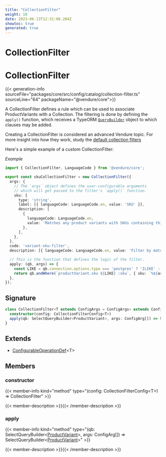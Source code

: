 ```yaml
---
title: "CollectionFilter"
weight: 10
date: 2023-06-13T12:31:08.204Z
showtoc: true
generated: true
---
```

<!-- This file was generated from the Vendure source. Do not modify. Instead, re-run the "docs:build" script -->

# CollectionFilter
<div class="symbol">


# CollectionFilter

{{< generation-info sourceFile="packages/core/src/config/catalog/collection-filter.ts" sourceLine="64" packageName="@vendure/core">}}

A CollectionFilter defines a rule which can be used to associate ProductVariants with a Collection.
The filtering is done by defining the `apply()` function, which receives a TypeORM
[`QueryBuilder`](https://typeorm.io/#/select-query-builder) object to which clauses may be added.

Creating a CollectionFilter is considered an advanced Vendure topic. For more insight into how
they work, study the [default collection filters](https://github.com/vendure-ecommerce/vendure/blob/master/packages/core/src/config/catalog/default-collection-filters.ts)

Here's a simple example of a custom CollectionFilter:

*Example*

```TypeScript
import { CollectionFilter, LanguageCode } from '@vendure/core';

export const skuCollectionFilter = new CollectionFilter({
  args: {
    // The `args` object defines the user-configurable arguments
    // which will get passed to the filter's `apply()` function.
    sku: {
      type: 'string',
      label: [{ languageCode: LanguageCode.en, value: 'SKU' }],
      description: [
        {
          languageCode: LanguageCode.en,
          value: 'Matches any product variants with SKUs containing this value',
        },
      ],
    },
  },
  code: 'variant-sku-filter',
  description: [{ languageCode: LanguageCode.en, value: 'Filter by matching SKU' }],

  // This is the function that defines the logic of the filter.
  apply: (qb, args) => {
    const LIKE = qb.connection.options.type === 'postgres' ? 'ILIKE' : 'LIKE';
    return qb.andWhere(`productVariant.sku ${LIKE} :sku`, { sku: `%${args.sku}%` });
  },
});
```

## Signature

```TypeScript
class CollectionFilter<T extends ConfigArgs = ConfigArgs> extends ConfigurableOperationDef<T> {
  constructor(config: CollectionFilterConfig<T>)
  apply(qb: SelectQueryBuilder<ProductVariant>, args: ConfigArg[]) => SelectQueryBuilder<ProductVariant>;
}
```
## Extends

 * <a href='/typescript-api/configurable-operation-def/#configurableoperationdef'>ConfigurableOperationDef</a>&#60;T&#62;


## Members

### constructor

{{< member-info kind="method" type="(config: CollectionFilterConfig&#60;T&#62;) => CollectionFilter"  >}}

{{< member-description >}}{{< /member-description >}}

### apply

{{< member-info kind="method" type="(qb: SelectQueryBuilder&#60;<a href='/typescript-api/entities/product-variant#productvariant'>ProductVariant</a>&#62;, args: ConfigArg[]) => SelectQueryBuilder&#60;<a href='/typescript-api/entities/product-variant#productvariant'>ProductVariant</a>&#62;"  >}}

{{< member-description >}}{{< /member-description >}}


</div>
